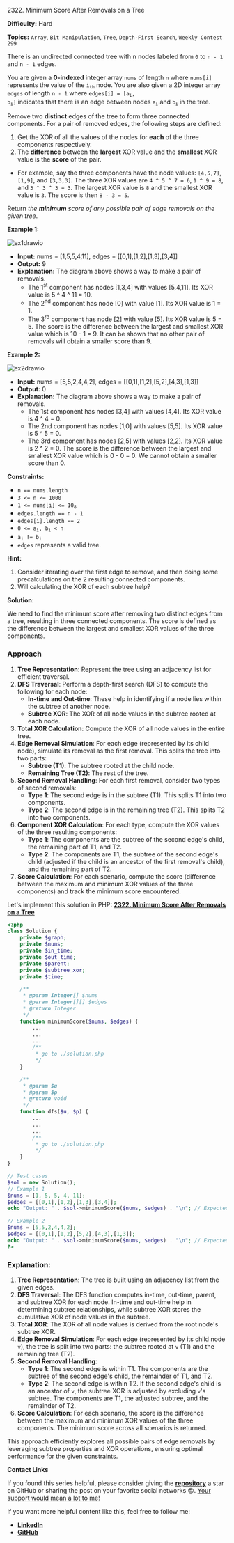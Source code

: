 2322\. Minimum Score After Removals on a Tree

**Difficulty:** Hard

**Topics:** `Array`, `Bit Manipulation`, `Tree`, `Depth-First Search`, `Weekly Contest 299`

There is an undirected connected tree with n nodes labeled from `0` to `n - 1` and `n - 1` edges.

You are given a **0-indexed** integer array `nums` of length `n` where `nums[i]` represents the value of the <code>i<sub>th</sub></code> node. You are also given a 2D integer array `edges` of length `n - 1` where <code>edges[i] = [a<sub>i</sub>, b<sub>i</sub>]</code> indicates that there is an edge between nodes <code>a<sub>i</sub></code> and <code>b<sub>i</sub></code> in the tree.

Remove two **distinct** edges of the tree to form three connected components. For a pair of removed edges, the following steps are defined:

1. Get the XOR of all the values of the nodes for **each** of the three components respectively.
2. The **difference** between the **largest** XOR value and the **smallest** XOR value is the **score** of the pair.

- For example, say the three components have the node values: `[4,5,7]`, `[1,9]`, and `[3,3,3]`. The three XOR values are `4 ^ 5 ^ 7 = 6`, `1 ^ 9 = 8`, and `3 ^ 3 ^ 3 = 3`. The largest XOR value is `8` and the smallest XOR value is `3`. The score is then `8 - 3 = 5`.

Return _the **minimum** score of any possible pair of edge removals on the given tree_.

**Example 1:**

![ex1drawio](https://assets.leetcode.com/uploads/2022/05/03/ex1drawio.png)

- **Input:** nums = [1,5,5,4,11], edges = [[0,1],[1,2],[1,3],[3,4]]
- **Output:** 9
- **Explanation:** The diagram above shows a way to make a pair of removals.
  - The 1<sup>st</sup> component has nodes [1,3,4] with values [5,4,11]. Its XOR value is 5 ^ 4 ^ 11 = 10.
  - The 2<sup>nd</sup> component has node [0] with value [1]. Its XOR value is 1 = 1.
  - The 3<sup>rd</sup> component has node [2] with value [5]. Its XOR value is 5 = 5.
    The score is the difference between the largest and smallest XOR value which is 10 - 1 = 9.
    It can be shown that no other pair of removals will obtain a smaller score than 9.

**Example 2:**

![ex2drawio](https://assets.leetcode.com/uploads/2022/05/03/ex2drawio.png)

- **Input:** nums = [5,5,2,4,4,2], edges = [[0,1],[1,2],[5,2],[4,3],[1,3]]
- **Output:** 0
- **Explanation:** The diagram above shows a way to make a pair of removals.
  - The 1st component has nodes [3,4] with values [4,4]. Its XOR value is 4 ^ 4 = 0.
  - The 2nd component has nodes [1,0] with values [5,5]. Its XOR value is 5 ^ 5 = 0.
  - The 3rd component has nodes [2,5] with values [2,2]. Its XOR value is 2 ^ 2 = 0.
    The score is the difference between the largest and smallest XOR value which is 0 - 0 = 0.
    We cannot obtain a smaller score than 0.

**Constraints:**

- `n == nums.length`
- `3 <= n <= 1000`
- <code>1 <= nums[i] <= 10<sub>8</sub></code>
- `edges.length == n - 1`
- `edges[i].length == 2`
- <code>0 <= a<sub>i</sub>, b<sub>i</sub> < n</code>
- <code>a<sub>i</sub> != b<sub>i</sub></code>
- `edges` represents a valid tree.


**Hint:**
1. Consider iterating over the first edge to remove, and then doing some precalculations on the 2 resulting connected components.
2. Will calculating the XOR of each subtree help?






**Solution:**

We need to find the minimum score after removing two distinct edges from a tree, resulting in three connected components. The score is defined as the difference between the largest and smallest XOR values of the three components.

### Approach
1. **Tree Representation**: Represent the tree using an adjacency list for efficient traversal.
2. **DFS Traversal**: Perform a depth-first search (DFS) to compute the following for each node:
    - **In-time and Out-time**: These help in identifying if a node lies within the subtree of another node.
    - **Subtree XOR**: The XOR of all node values in the subtree rooted at each node.
3. **Total XOR Calculation**: Compute the XOR of all node values in the entire tree.
4. **Edge Removal Simulation**: For each edge (represented by its child node), simulate its removal as the first removal. This splits the tree into two parts:
    - **Subtree (T1)**: The subtree rooted at the child node.
    - **Remaining Tree (T2)**: The rest of the tree.
5. **Second Removal Handling**: For each first removal, consider two types of second removals:
    - **Type 1**: The second edge is in the subtree (T1). This splits T1 into two components.
    - **Type 2**: The second edge is in the remaining tree (T2). This splits T2 into two components.
6. **Component XOR Calculation**: For each type, compute the XOR values of the three resulting components:
    - **Type 1**: The components are the subtree of the second edge's child, the remaining part of T1, and T2.
    - **Type 2**: The components are T1, the subtree of the second edge's child (adjusted if the child is an ancestor of the first removal's child), and the remaining part of T2.
7. **Score Calculation**: For each scenario, compute the score (difference between the maximum and minimum XOR values of the three components) and track the minimum score encountered.

Let's implement this solution in PHP: **[2322. Minimum Score After Removals on a Tree](https://github.com/mah-shamim/leet-code-in-php/tree/main/algorithms/002322-minimum-score-after-removals-on-a-tree/solution.php)**

```php
<?php
class Solution {
    private $graph;
    private $nums;
    private $in_time;
    private $out_time;
    private $parent;
    private $subtree_xor;
    private $time;

    /**
     * @param Integer[] $nums
     * @param Integer[][] $edges
     * @return Integer
     */
    function minimumScore($nums, $edges) {
        ...
        ...
        ...
        /**
         * go to ./solution.php
         */
    }

    /**
     * @param $u
     * @param $p
     * @return void
     */
    function dfs($u, $p) {
        ...
        ...
        ...
        /**
         * go to ./solution.php
         */
    }
}

// Test cases
$sol = new Solution();
// Example 1
$nums = [1, 5, 5, 4, 11];
$edges = [[0,1],[1,2],[1,3],[3,4]];
echo "Output: " . $sol->minimumScore($nums, $edges) . "\n"; // Expected: 9

// Example 2
$nums = [5,5,2,4,4,2];
$edges = [[0,1],[1,2],[5,2],[4,3],[1,3]];
echo "Output: " . $sol->minimumScore($nums, $edges) . "\n"; // Expected: 0
?>
```

### Explanation:

1. **Tree Representation**: The tree is built using an adjacency list from the given edges.
2. **DFS Traversal**: The DFS function computes in-time, out-time, parent, and subtree XOR for each node. In-time and out-time help in determining subtree relationships, while subtree XOR stores the cumulative XOR of node values in the subtree.
3. **Total XOR**: The XOR of all node values is derived from the root node's subtree XOR.
4. **Edge Removal Simulation**: For each edge (represented by its child node `v`), the tree is split into two parts: the subtree rooted at `v` (T1) and the remaining tree (T2).
5. **Second Removal Handling**:
    - **Type 1**: The second edge is within T1. The components are the subtree of the second edge's child, the remainder of T1, and T2.
    - **Type 2**: The second edge is within T2. If the second edge's child is an ancestor of `v`, the subtree XOR is adjusted by excluding `v`'s subtree. The components are T1, the adjusted subtree, and the remainder of T2.
6. **Score Calculation**: For each scenario, the score is the difference between the maximum and minimum XOR values of the three components. The minimum score across all scenarios is returned.

This approach efficiently explores all possible pairs of edge removals by leveraging subtree properties and XOR operations, ensuring optimal performance for the given constraints.

**Contact Links**

If you found this series helpful, please consider giving the **[repository](https://github.com/mah-shamim/leet-code-in-php)** a star on GitHub or sharing the post on your favorite social networks 😍. [Your support would mean a lot to me!](https://isolatedcompliments.com/v09uayg6h?key=a647d02f1aafcddaf10536d7cd00bd7c)

If you want more helpful content like this, feel free to follow me:

- **[LinkedIn](https://www.linkedin.com/in/arifulhaque/)**
- **[GitHub](https://github.com/mah-shamim)**
